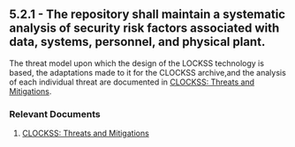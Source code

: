 ## 5.2.1 - The repository shall maintain a systematic analysis of security risk factors associated with data, systems, personnel, and physical plant.

The threat model upon which the design of the LOCKSS technology is
based, the adaptations made to it for the CLOCKSS archive,and the
analysis of each individual threat are documented in [CLOCKSS: Threats
and Mitigations](CLOCKSS:_Threats_and_Mitigations "wikilink").

### Relevant Documents

1.  [CLOCKSS: Threats and
    Mitigations](CLOCKSS:_Threats_and_Mitigations "wikilink")